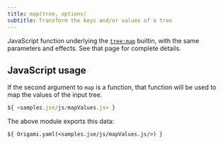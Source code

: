 ```yaml
---
title: map(tree, options)
subtitle: Transform the keys and/or values of a tree
---
```


JavaScript function underlying the [`tree:map`](/builtins/tree/map.html) builtin, with the same parameters and effects. See that page for complete details.

## JavaScript usage

If the second argument to `map` is a function, that function will be used to map the values of the input tree.

```js
${ <samples.jse/js/mapValues.js> }
```

The above module exports this data:

```
${ Origami.yaml(<samples.jse/js/mapValues.js/>) }
```
